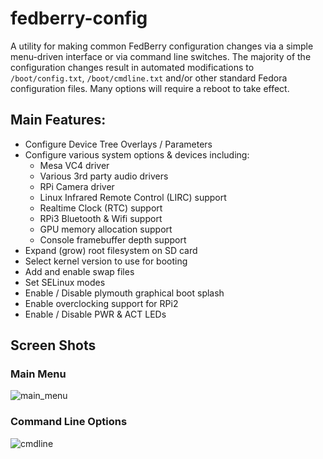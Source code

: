 # fedberry-config
A utility for making common FedBerry configuration changes via a simple menu-driven interface or via command line switches. The majority of the configuration changes result in automated modifications to `/boot/config.txt`, `/boot/cmdline.txt` and/or other standard Fedora configuration files. Many options will require a reboot to take effect.

## Main Features:
* Configure Device Tree Overlays / Parameters
* Configure various system options & devices including:
  * Mesa VC4 driver
  * Various 3rd party audio drivers
  * RPi Camera driver
  * Linux Infrared Remote Control (LIRC) support
  * Realtime Clock (RTC) support
  * RPi3 Bluetooth & Wifi support
  * GPU memory allocation support
  * Console framebuffer depth support
* Expand (grow) root filesystem on SD card
* Select kernel version to use for booting 
* Add and enable swap files
* Set SELinux modes
* Enable / Disable plymouth graphical boot splash
* Enable overclocking support for RPi2
* Enable / Disable PWR & ACT LEDs

## Screen Shots
### Main Menu
![main_menu](https://user-images.githubusercontent.com/16171842/28496645-5568ede4-6fa3-11e7-9f1e-bec1445c2388.png "Main Menu")

### Command Line Options
![cmdline](https://user-images.githubusercontent.com/16171842/28496652-64153dca-6fa3-11e7-92e8-a72d5e49f7ec.png "Command Line Options")
